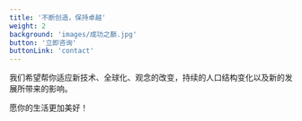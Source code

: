 ```yaml
---
title: '不断创造，保持卓越'
weight: 2
background: 'images/成功之巅.jpg'
button: '立即咨询'
buttonLink: 'contact'
---
```

  
我们希望帮你适应新技术、全球化、观念的改变，持续的人口结构变化以及新的发展所带来的影响。  

愿你的生活更加美好！
